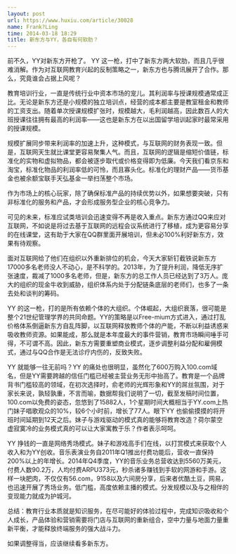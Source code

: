 ```yaml
---
layout: post
url: https://www.huxiu.com/article/30028
name: Frank?Ling
time: 2014-03-18 18:29
title: 新东方与YY，各自有何软肋？
---
```

前不久，YY对新东方开枪了。 YY 这一枪，打中了新东方两大软肋，而且几乎很难消解。作为对互联网教育兴起的反制策略之一，新东方也与腾讯展开了合作。那么，究竟谁会占据上风呢？

教育培训行业，一直是传统行业中资本市场的宠儿。其利润率与授课规模通常成正比。无论是新东方还是小规模的独立培训点，经营的成本都主要是教室租金和教师的工资支出。随着单次授课规模扩张时，规模越大，毛利润越高，因此数百人的大班授课往往拥有最高的利润率——这也是新东方在以出国留学培训起家时最常采用的授课规模。

规模扩展同步带来利润率的加速上升，这种模式，与互联网的财务表现一致。但是，互联网天生就比课堂更容易聚集人气。而且，互联网的逻辑是缩短价值链，标准化的实物和虚拟物品，都会被逐步取代或价格变得即为低廉。今天我们看京东和淘宝，标准化物品的利润率低的可怜，而且寡头化。标准化的理财产品——货币基金也被余额宝联手天弘基金一举扫荡整个市场。

作为市场上的核心玩家，除了确保标准产品的持续优势以外，如果想要突破，只有非标准化的服务和产品，才会形成服务型企业的核心竞争力。

可见的未来，标准应试类培训会迅速变得不再是收入重点。新东方通过QQ来应对互联网，不如说是将过去基于互联网的远程会议系统进行了移植，成为更容易分享的在线课堂，这有助于大家在QQ群里面开展培训，但未必100%利好新东方，效果有待观察。

面对互联网给了他们在组织以外重新排位的机会，今天大家斩钉截铁说新东方17000多名老师没人不动心，是不科学的。2013年，为了提升利润，降低无序扩张速度，裁减了1000多名老师，但是，新东方的总工作人员已经达到了3万人。庞大的组织的现金牛收到威胁，组织体系内处于分配链条底层的老师们，也多了一条去处和谈判的筹码。

YY 的这一枪，打的是所有依赖个体的大组织。个体崛起，大组织衰落，很可能是整个21世纪管理学界的共同命题。YY的策略是以Free-mium方式进入，通过打乱价格体系倒逼新东方自乱阵脚，以互联网释放教师个体的产能，不断以利益诱惑来吸收教师资源。如果能成，那么就是本年度最大的事件营销，教育市场瞬间唾手可得，不可谓不高。因此，新东方需要重塑商业模式，逐步调整利益分配和雇佣模式，通过与QQ合作是无法诊疗内伤的，反致失败。

YY 就能够一往无前吗？YY 的痛处也很明显，虽然化了600万购入100.com域名，但是YY需要跨越的信任门槛已经被主营业务无形中抬高了。教育是一个品牌背书门槛较高的领域，在初次选择时，俞老师的光辉形象和YY的屌丝氛围，对于家长来说，孰轻孰重，不言而喻，数据帮我们说明了一切，截至发稿时间位置，100.com以免费的姿态，忽悠到了15882人，1个星期时间大概相当于YY.com上热门妹子唱歌观众的10%，较6个小时前，增长了77人。眼下YY 也偷偷摸摸的将开班时间延期到12天之后。妹子与游戏驱动的模式真的能够将教育改造？荷尔蒙空虚寂寞冷的业务模式真的可以让大家寓教于乐？作者表示呵呵。

YY 挣钱的一直是网络秀场模式。妹子和游戏高手们在线，以打赏模式来获取个人收入和为YY创收。音乐表演业务自2011年Q1推出付费功能后，营收一直保持200%以上的年增长。2014年Q4季度，YY的音乐业务总营收达到5560万美元，付费人数90.2万，人均付费ARPU373元，秒杀诸多赚钱到手软的网游和手游。这样一块肥肉，不仅仅有56.com，9158以及六间房分享，后来者优酷土豆，网易，也迅速开展了秀场业务。低门槛，高度依赖主播的模式。分发规模以及与之相伴的变现能力就成为护城河。

总结：教育行业本质就是知识服务，在尽可能好的体验过程中，完成知识吸收和个人成长，产品体验和营销需要将门店与互联网的重新组合，空中力量与地面力量重新平衡，才能释放终端服务的强大战斗力。

如果调整得当，应该继续看多新东方。

